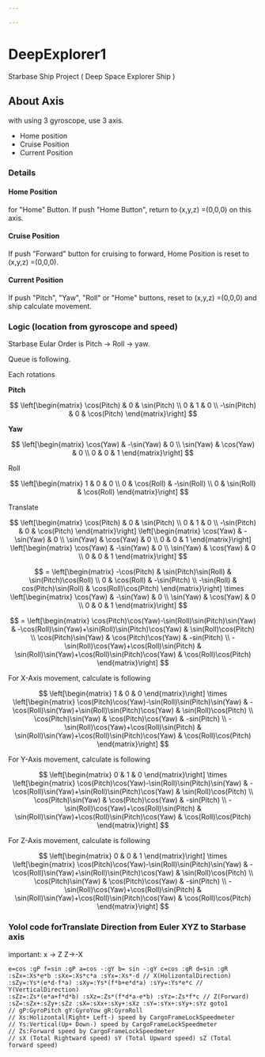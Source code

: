 ```yaml
---

---
```


# DeepExplorer1
Starbase Ship Project ( Deep Space Explorer Ship )

## About Axis

with using 3 gyroscope, use 3 axis.

- Home position
- Cruise Position
- Current Position

### Details

#### Home Position

for "Home" Button. If push "Home Button", return to (x,y,z) =(0,0,0) on this axis.

#### Cruise Position

If push "Forward" button for cruising to forward,  Home Position is reset to (x,y,z) =(0,0,0).

#### Current Position

If push "Pitch", "Yaw", "Roll" or "Home" buttons, reset to  (x,y,z) =(0,0,0) and ship calculate movement.

### Logic (location from gyroscope and speed)

Starbase Eular Order is Pitch -> Roll -> yaw.

Queue is following.

Each rotations

**Pitch**

$$
\left[\begin{matrix}
\cos(Pitch) & 0 & \sin(Pitch)
\\
0 & 1 & 0
\\
-\sin(Pitch) & 0 & \cos(Pitch)
\end{matrix}\right]
$$

**Yaw**

$$
\left[\begin{matrix}
\cos(Yaw) & -\sin(Yaw) & 0
\\
\sin(Yaw) & \cos(Yaw) & 0
\\
0 & 0 & 1
\end{matrix}\right]
$$

Roll

$$
\left[\begin{matrix}
1 & 0 & 0
\\
0 & \cos(Roll) & -\sin(Roll)
\\
0 & \sin(Roll) & \cos(Roll)
\end{matrix}\right]
$$

Translate


$$
\left[\begin{matrix}
\cos(Pitch) & 0 & \sin(Pitch)
\\
0 & 1 & 0
\\
-\sin(Pitch) & 0 & \cos(Pitch)
\end{matrix}\right]
\left[\begin{matrix}
\cos(Yaw) & -\sin(Yaw) & 0
\\
\sin(Yaw) & \cos(Yaw) & 0
\\
0 & 0 & 1
\end{matrix}\right]
\left[\begin{matrix}
\cos(Yaw) & -\sin(Yaw) & 0
\\
\sin(Yaw) & \cos(Yaw) & 0
\\
0 & 0 & 1
\end{matrix}\right]
$$

$$
= \left[\begin{matrix}
-\cos(Pitch) & \sin(Pitch)\sin(Roll) & \sin(Pitch)\cos(Roll)
\\
0 & \cos(Roll) & -\sin(Pitch)
\\
-\sin(Roll) & cos(Pitch)\sin(Roll) & \cos(Roll)\cos(Pitch)
\end{matrix}\right]
\times
\left[\begin{matrix}
\cos(Yaw) & -\sin(Yaw) & 0
\\
\sin(Yaw) & \cos(Yaw) & 0
\\
0 & 0 & 1
\end{matrix}\right]
$$

$$
= \left[\begin{matrix}
\cos(Pitch)\cos(Yaw)-\sin(Roll)\sin(Pitch)\sin(Yaw) & -\cos(Roll)\sin(Yaw)+\sin(Roll)\sin(Pitch)\cos(Yaw) & \sin(Roll)\cos(Pitch)
\\
\cos(Pitch)\sin(Yaw) & \cos(Pitch)\cos(Yaw) & -sin(Pitch)
\\
-\sin(Roll)\cos(Yaw)+\cos(Roll)\sin(Pitch) & \sin(Roll)\sin(Yaw)+\cos(Roll)\sin(Pitch)\cos(Yaw) & \cos(Roll)\cos(Pitch)
\end{matrix}\right]
$$

For X-Axis movement, calculate is following

$$
\left[\begin{matrix}
1 & 0 & 0
\end{matrix}\right]
\times
\left[\begin{matrix}
\cos(Pitch)\cos(Yaw)-\sin(Roll)\sin(Pitch)\sin(Yaw) & -\cos(Roll)\sin(Yaw)+\sin(Roll)\sin(Pitch)\cos(Yaw) & \sin(Roll)\cos(Pitch)
\\
\cos(Pitch)\sin(Yaw) & \cos(Pitch)\cos(Yaw) & -sin(Pitch)
\\
-\sin(Roll)\cos(Yaw)+\cos(Roll)\sin(Pitch) & \sin(Roll)\sin(Yaw)+\cos(Roll)\sin(Pitch)\cos(Yaw) & \cos(Roll)\cos(Pitch)
\end{matrix}\right]
$$

For Y-Axis movement, calculate is following

$$
\left[\begin{matrix}
0 & 1 & 0
\end{matrix}\right]
\times
\left[\begin{matrix}
\cos(Pitch)\cos(Yaw)-\sin(Roll)\sin(Pitch)\sin(Yaw) & -\cos(Roll)\sin(Yaw)+\sin(Roll)\sin(Pitch)\cos(Yaw) & \sin(Roll)\cos(Pitch)
\\
\cos(Pitch)\sin(Yaw) & \cos(Pitch)\cos(Yaw) & -sin(Pitch)
\\
-\sin(Roll)\cos(Yaw)+\cos(Roll)\sin(Pitch) & \sin(Roll)\sin(Yaw)+\cos(Roll)\sin(Pitch)\cos(Yaw) & \cos(Roll)\cos(Pitch)
\end{matrix}\right]
$$

For Z-Axis movement, calculate is following

$$
\left[\begin{matrix}
0 & 0 & 1
\end{matrix}\right]
\times
\left[\begin{matrix}
\cos(Pitch)\cos(Yaw)-\sin(Roll)\sin(Pitch)\sin(Yaw) & -\cos(Roll)\sin(Yaw)+\sin(Roll)\sin(Pitch)\cos(Yaw) & \sin(Roll)\cos(Pitch)
\\
\cos(Pitch)\sin(Yaw) & \cos(Pitch)\cos(Yaw) & -sin(Pitch)
\\
-\sin(Roll)\cos(Yaw)+\cos(Roll)\sin(Pitch) & \sin(Roll)\sin(Yaw)+\cos(Roll)\sin(Pitch)\cos(Yaw) & \cos(Roll)\cos(Pitch)
\end{matrix}\right]
$$



### Yolol code forTranslate Direction from Euler XYZ to Starbase axis

important: x -> Z Z->-X

```
e=cos :gP f=sin :gP a=cos -:gY b= sin -:gY c=cos :gR d=sin :gR
:sZx=:Xs*e*b :sXx=:Xs*c*a :sYx=:Xs*-d // X(HolizontalDirection)
:sZy=:Ys*(e*d-f*a) :sXy=:Ys*(f*b+e*d*a) :sYy=:Ys*e*c // Y(VerticalDirection)
:sZz=:Zs*(e*a+f*d*b) :sXz=:Zs*(f*d*a-e*b) :sYz=:Zs*f*c // Z(Forward)
:sZ=:sZx+:sZy+:sZz :sX=:sXx+:sXy+:sXz :sY=:sYx+:sYy+:sYz goto1
// gP:GyroPitch gY:GyroYow gR:GyroRoll
// Xs:Holizontal(Right+ Left-) speed by CargoFrameLockSpeedmeter
// Ys:Vertical(Up+ Down-) speed by CargoFrameLockSpeedmeter
// Zs:Forward speed by CargoFrameLockSpeedmeter
// sX (Total Rightward speed) sY (Total Upward speed) sZ (Total forward speed)
```





